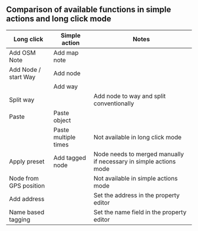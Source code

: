 ## Comparison of available functions in simple actions and long click mode

Long click             |    Simple action              | Notes
-----------------------|-------------------------------|---------------------------------------------------------------------------
Add OSM Note           | Add map note                  |
Add Node / start Way   | Add node                      |                     
&nbsp;                 | Add way                       | 
Split way              |                               | Add node to way and split conventionally
Paste                  | Paste object                  |
&nbsp;                 | Paste multiple times          | Not available in long click mode
Apply preset           | Add tagged node               | Node needs to merged manually if necessary in simple actions mode
Node from GPS position |                               | Not available in simple actions mode
Add address            |                               | Set the address in the property editor
Name based tagging     |                               | Set the name field in the property editor